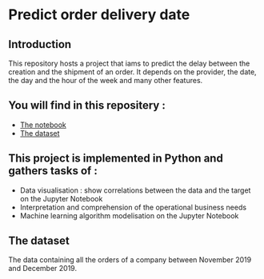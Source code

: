 # Predict order delivery date

## Introduction 

This repository hosts a project that iams to predict the delay between the creation and the shipment of an order. It depends on the provider, the date, the day and the hour of the week and many other features.
<br>

## You will find in this repositery : 
* [The notebook](https://github.com/thomastrg/Predict-order-delivery-date/blob/main/TD1_model_duration_pred.ipynb)
* [The dataset](https://github.com/thomastrg/Predict-order-delivery-date/blob/main/logistique.csv)


## This project is implemented in Python and gathers tasks of :  
* Data visualisation : show correlations between the data and the target on the Jupyter Notebook
* Interpretation and comprehension of the operational business needs
* Machine learning algorithm modelisation on the Jupyter Notebook



## The dataset 
The data containing all the orders of a company between November 2019 and December 2019.


